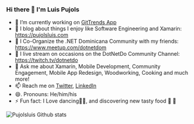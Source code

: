 ### Hi there 👋 I'm Luis Pujols

- 🔭  I’m currently working on [GitTrends App](https://github.com/brminnick/GitTrends)	
- 🌱  I blog about things I enjoy like Software Engineering and Xamarin: https://pujolsluis.com
- 👯  I Co-Organize the .NET Dominicana Community with my friends: https://www.meetup.com/dotnetdom
- 🔴  I live stream on occasions on the DotNetDo Community Channel: https://twitch.tv/dotnetdo
- 💬  Ask me about Xamarin, Mobile Development, Community Engagement, Mobile App Redesign, Woodworking, Cooking and much more!
- 📫  Reach me on [Twitter](https://twitter.com/pujolsluis1), [LinkedIn](https://www.linkedin.com/in/pujolsluis/)
- 😄. Pronouns: He/him/his
- ⚡  Fun fact: I Love dancing🕺🏽, and discovering new tasty food 🤤 🍱

![Pujolsluis Github stats](https://github-readme-stats.vercel.app/api?username=pujolsluis&show_icons=true)

